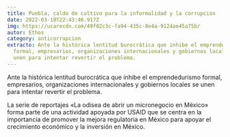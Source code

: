 ```yaml
---
title: Puebla, caldo de cultivo para la informalidad y la corrupción
date: 2022-03-10T22:43:46.917Z
img: https://ucarecdn.com/49f02c3c-fa94-435c-8e4a-9124ae45a75b/
autor: Ethos
category: anticorrupcion
extracto: Ante la histórica lentitud burocrática que inhibe el emprendedurismo
  formal, empresarios, organizaciones internacionales y gobiernos locales se
  unen para intentar revertir el problema.
---
```

Ante la histórica lentitud burocrática que inhibe el emprendedurismo formal, empresarios, organizaciones internacionales y gobiernos locales se unen para intentar revertir el problema.

La serie de reportajes «La odisea de abrir un micronegocio en México» forma parte de una actividad apoyada por USAID que se centra en la importancia de promover la mejora regulatoria en México para apoyar el crecimiento económico y la inversión en México.